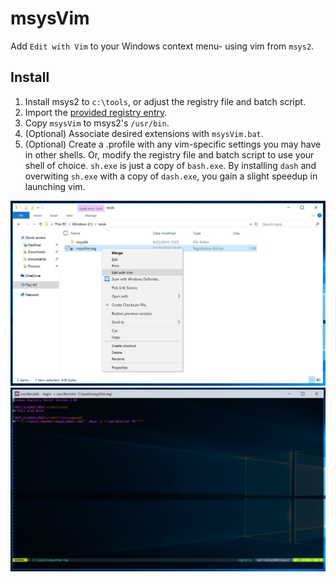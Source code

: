 # msysVim
Add `Edit with Vim` to your Windows context menu- using vim from `msys2`.

## Install
1. Install msys2 to `c:\tools`, or adjust the registry file and batch script.
2. Import the [provided registry entry](msysVim.reg).
3. Copy `msysVim` to msys2's `/usr/bin`.
4. (Optional) Associate desired extensions with `msysVim.bat`.
5. (Optional) Create a .profile with any vim-specific settings you may have in other shells. Or, modify the registry file and batch script to use your shell of choice. `sh.exe` is just a copy of `bash.exe`. By installing `dash` and overwiting `sh.exe` with a copy of `dash.exe`, you gain a slight speedup in launching vim.

![Context](context.png)
![Shell](shell.png)
